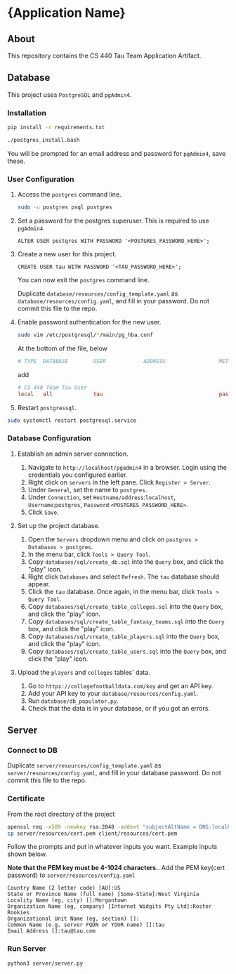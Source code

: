 # {Application Name}

## About

This repository contains the CS 440 Tau Team Application Artifact.

## Database

This project uses `PostgreSQL` and `pgAdmin4`.

### Installation

```bash
pip install -r requirements.txt
```

```bash
./postgres_install.bash
```

You will be prompted for an email address and password for `pgAdmin4`, save these.

### User Configuration

1. Access the `postgres` command line.

	```bash
	sudo -u postgres psql postgres
	```

2. Set a password for the postgres superuser. This is required to use `pgAdmin4`.

	```postgres
	ALTER USER postgres WITH PASSWORD '<POSTGRES_PASSWORD_HERE>';
	```

3. Create a new user for this project.

	```postgres
	CREATE USER tau WITH PASSWORD '<TAU_PASSWORD_HERE>';
	```

	You can now exit the `postgres` command line.

	Duplicate `database/resources/config_template.yaml` as `database/resources/config.yaml`,
	and fill in your password. Do not commit this file to the repo.

4. Enable password authentication for the new user.

	```bash
	sudo vim /etc/postgresql/*/main/pg_hba.conf
	```

	At the bottom of the file, below

	```conf
	# TYPE  DATABASE        USER            ADDRESS                 METHOD
	```

	add

	```conf
	# CS 440 Team Tau User
	local   all             tau                                     password
	```

5. Restart `postgressql`.

```bash
sudo systemctl restart postgresql.service
```

### Database Configuration

1. Establish an admin server connection.

	1. Navigate to `http://localhost/pgadmin4` in a browser. Login using the credentials
	you configured earlier.
	2. Right click on `servers` in the left pane. Click `Register > Server`.
	3. Under `General`, set the name to `postgres`.
	4. Under `Connection`, set `Hostname/address`:`localhost`, `Username`:`postgres`,
	`Password`:`<POSTGRES_PASSWORD_HERE>`.
	5. Click `Save`.

2. Set up the project database.

	1. Open the `Servers` dropdown menu and click on `postgres > Databases > postgres`.
	2. In the menu bar, click `Tools > Query Tool`.
	3. Copy `databases/sql/create_db.sql` into the `Query` box, and click the "play" icon.
	4. Right click `Databases` and select `Refresh`. The `tau` database should appear.
	5. Click the `tau` database. Once again, in the menu bar, click `Tools > Query Tool`.
	6. Copy `databases/sql/create_table_colleges.sql` into the `Query` box, and click the "play" icon.
	7. Copy `databases/sql/create_table_fantasy_teams.sql` into the `Query` box, and click the "play" icon.
	8. Copy `databases/sql/create_table_players.sql` into the `Query` box, and click the "play" icon.
	9. Copy `databases/sql/create_table_users.sql` into the `Query` box, and click the "play" icon.

3. Upload the `players` and `colleges` tables' data.

	1. Go to `https://collegefootballdata.com/key` and get an API key.
	2. Add your API key to your `database/resources/config.yaml`.
	3. Run `database/db_populator.py`.
	4. Check that the data is in your database, or if you got an errors.

## Server

### Connect to DB

Duplicate `server/resources/config_template.yaml` as `server/resources/config.yaml`,
and fill in your database password. Do not commit this file to the repo.

### Certificate

From the root directory of the project

```bash
openssl req -x509 -newkey rsa:2048 -addext "subjectAltName = DNS:localhost" -keyout server/resources/key.pem -out server/resources/cert.pem -days 365
cp server/resources/cert.pem client/resources/cert.pem
```

Follow the prompts and put in whatever inputs you want. Example inputs shown below.

**Note that the PEM key must be 4-1024 characters.**.
Add the PEM key(cert password) to `server/resources/config.yaml`

```plaintext
Country Name (2 letter code) [AU]:US
State or Province Name (full name) [Some-State]:West Virginia
Locality Name (eg, city) []:Morgantown
Organization Name (eg, company) [Internet Widgits Pty Ltd]:Roster Rookies 
Organizational Unit Name (eg, section) []:
Common Name (e.g. server FQDN or YOUR name) []:tau
Email Address []:tau@tau.com
```

### Run Server

```bash
python3 server/server.py
```
